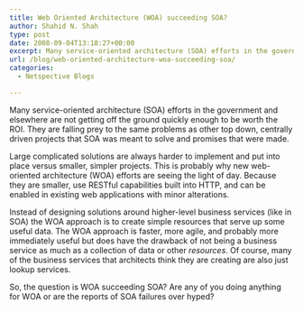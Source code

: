 ```yaml
---
title: Web Oriented Architecture (WOA) succeeding SOA?
author: Shahid N. Shah
type: post
date: 2008-09-04T13:18:27+00:00
excerpt: Many service-oriented architecture (SOA) efforts in the government and elsewhere are not getting off the ground quickly enough to be worth the ROI. They are falling prey to the same problems as other top down, centrally driven projects that SOA was meant to solve and promises that were made.
url: /blog/web-oriented-architecture-woa-succeeding-soa/
categories:
  - Netspective Blogs

---
```

Many service-oriented architecture (SOA) efforts in the government and elsewhere are not getting off the ground quickly enough to be worth the ROI. They are falling prey to the same problems as other top down, centrally driven projects that SOA was meant to solve and promises that were made.

Large complicated solutions are always harder to implement and put into place versus smaller, simpler projects. This is probably why new web-oriented architecture (WOA) efforts are seeing the light of day. Because they are smaller, use RESTful capabilities built into HTTP, and can be enabled in existing web applications with minor alterations.

Instead of designing solutions around higher-level business services (like in SOA) the WOA approach is to create simple resources that serve up some useful data. The WOA approach is faster, more agile, and probably more immediately useful but does have the drawback of not being a business service as much as a collection of data or other _resources_. Of course, many of the business services that architects think they are creating are also just lookup services.

So, the question is WOA succeeding SOA? Are any of you doing anything for WOA or are the reports of SOA failures over hyped?